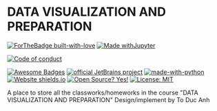 # DATA VISUALIZATION AND PREPARATION

[![ForTheBadge built-with-love](http://ForTheBadge.com/images/badges/built-with-love.svg)](https://GitHub.com/Naereen/)
[![Made withJupyter](https://img.shields.io/badge/Made%20with-Jupyter-orange?style=for-the-badge&logo=Jupyter)](https://jupyter.org/try)

[![Code of conduct](https://img.shields.io/badge/Code%20of%20conduct-Contributor%20Covenant-blue)](https://github.com/Hyprnx/Data-preparation/blob/main/CODE_OF_CONDUCT.md)

[![Awesome Badges](https://img.shields.io/badge/badges-awesome-green.svg)](https://github.com/Naereen/badges)
[![official JetBrains project](http://jb.gg/badges/official.svg)](https://confluence.jetbrains.com/display/ALL/JetBrains+on+GitHub)
[![made-with-python](https://img.shields.io/badge/Made%20with-Python-1f425f.svg)](https://www.python.org/)
[![Website shields.io](https://img.shields.io/website-up-down-green-red/http/shields.io.svg)](https://hyprnx.github.io/)
[![Open Source? Yes!](https://badgen.net/badge/Open%20Source%20%3F/Yes%21/blue?icon=github)](https://github.com/Naereen/badges/)
[![License: MIT](https://img.shields.io/badge/License-MIT-yellow.svg)](https://opensource.org/licenses/MIT)


A place to store all the classworks/homeworks in the course "DATA VISUALIZATION AND PREPARATION"
Design/implement by To Duc Anh
